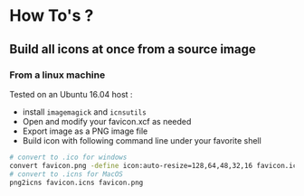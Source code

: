 # How To's ?

## Build all icons at once from a source image

### From a linux machine

Tested on an Ubuntu 16.04 host :

-   install `imagemagick` and `icnsutils`
-   Open and modify your favicon.xcf as needed
-   Export image as a PNG image file
-   Build icon with following command line under your favorite shell

```.sh
# convert to .ico for windows
convert favicon.png -define icon:auto-resize=128,64,48,32,16 favicon.ico
# convert to .icns for MacOS
png2icns favicon.icns favicon.png
```
